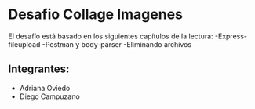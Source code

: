 # Desafio Collage Imagenes

El desafío está basado en los siguientes capítulos de la lectura:
-Express-fileupload
-Postman y body-parser
-Eliminando archivos
## Integrantes:
- Adriana Oviedo
- Diego Campuzano
